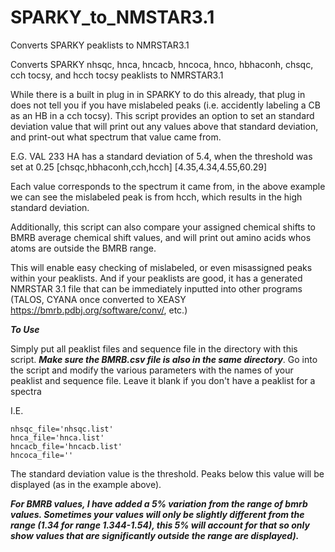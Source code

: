 # SPARKY_to_NMSTAR3.1
Converts SPARKY peaklists to NMRSTAR3.1

Converts SPARKY nhsqc, hnca, hncacb, hncoca, hnco, hbhaconh, chsqc, cch tocsy, and hcch tocsy peaklists to NMRSTAR3.1

While there is a built in plug in in SPARKY to do this already, that plug in does not tell you if you have mislabeled peaks (i.e. accidently labeling a CB as an HB in a cch tocsy). This script provides an option to set an standard deviation value that will print out any values above that standard deviation, and print-out what spectrum that value came from. 

E.G.
VAL 233 HA has a standard deviation of 5.4, when the threshold was set at 0.25
[chsqc,hbhaconh,cch,hcch]
[4.35,4.34,4.55,60.29]

Each value corresponds to the spectrum it came from, in the above example we can see the mislabeled peak is from hcch, which results in the high standard deviation. 

Additionally, this script can also compare your assigned chemical shifts to BMRB average chemical shift values, and will print out amino acids whos atoms are outside the BMRB range.  

This will enable easy checking of mislabeled, or even misassigned peaks within your peaklists. And if your peaklists are good, it has a generated NMRSTAR 3.1 file that can be immediately inputted into other programs (TALOS, CYANA once converted to XEASY https://bmrb.pdbj.org/software/conv/, etc.)

***To Use***

Simply put all peaklist files and sequence file in the directory with this script. ***Make sure the BMRB.csv file is also in the same directory***. Go into the script and modify the various parameters with the names of your peaklist and sequence file. Leave it blank if you don't have a peaklist for a spectra

I.E.
```
nhsqc_file='nhsqc.list'
hnca_file='hnca.list'
hncacb_file='hncacb.list'
hncoca_file='' 
```
The standard deviation value is the threshold. Peaks below this value will be displayed (as in the example above). 

***For BMRB values, I have added a 5% variation from the range of bmrb values. Sometimes your values will only be slightly different from the range (1.34 for range 1.344-1.54), this 5% will account for that so only show values that are significantly outside the range are displayed).***
